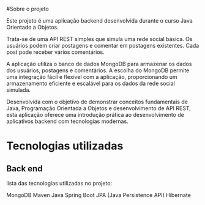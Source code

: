 #Sobre o projeto 

Este projeto é uma aplicação backend desenvolvida durante o curso Java Orientado a Objetos.

Trata-se de uma API REST simples que simula uma rede social básica. Os usuários podem criar postagens e comentar em postagens existentes. Cada post pode receber vários comentários.

A aplicação utiliza o banco de dados MongoDB para armazenar os dados dos usuários, postagens e comentários. A escolha do MongoDB permite uma integração fácil e flexível com a aplicação, proporcionando um armazenamento eficiente e escalável para os dados da rede social simulada.

Desenvolvida com o objetivo de demonstrar conceitos fundamentais de Java, Programação Orientada a Objetos e desenvolvimento de API REST, esta aplicação oferece uma introdução prática ao desenvolvimento de aplicativos backend com tecnologias modernas.

# Tecnologias utilizadas
## Back end
lista das tecnologias utilizadas no projeto:

MongoDB
Maven
Java
Spring Boot
JPA (Java Persistence API)
Hibernate
